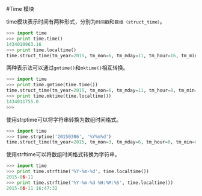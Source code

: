 #Time 模块

time模块表示时间有两种形式，分别为`时间戳`和`数组（struct_time）`。

```python
>>> import time
>>> print time.time()
1434010963.16
>>> print time.localtime()
time.struct_time(tm_year=2015, tm_mon=6, tm_mday=11, tm_hour=16, tm_min=23, tm_sec=5, tm_wday=3, tm_yday=162, tm_isdst=0)
```

两种表示法可以通过`gmtime()`和`mktime()`相互转换。

```python
>>> import time
>>> print time.gmtime(time.time())
time.struct_time(tm_year=2015, tm_mon=6, tm_mday=11, tm_hour=8, tm_min=35, tm_sec=39, tm_wday=3, tm_yday=162, tm_isdst=0)
>>> print time.mktime(time.localtime())
1434011755.0
>>> 
```

使用strptime可以将字符串转换为数组时间格式。

```python
>>> import time
>>> time.strptime('20150306', '%Y%m%d')
time.struct_time(tm_year=2015, tm_mon=3, tm_mday=6, tm_hour=0, tm_min=0, tm_sec=0, tm_wday=4, tm_yday=65, tm_isdst=-1)
```

使用strftime可以将数组时间格式转换为字符串。

```python
>>> import time
>>> print time.strftime('%Y-%m-%d', time.localtime())
2015-06-11
>>> print time.strftime('%Y-%m-%d %H:%M:%S', time.localtime())
2015-06-11 16:47:32
```







